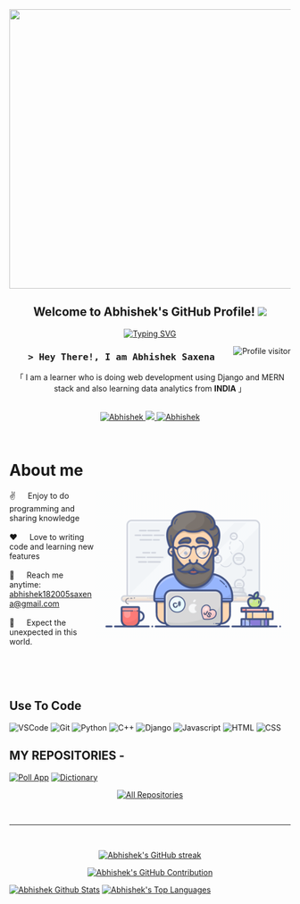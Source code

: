 <img align="center" src="https://user-images.githubusercontent.com/74038190/225813708-98b745f2-7d22-48cf-9150-083f1b00d6c9.gif" height="500px" width="1000px">
<h2 align="center">
  Welcome to Abhishek's GitHub Profile!
  <img src="https://media.giphy.com/media/hvRJCLFzcasrR4ia7z/giphy.gif" width="28">
</h2>



<p align="center">
<a href="https://git.io/typing-svg"><img src="https://readme-typing-svg.herokuapp.com?font=Fira+Code&pause=1000&center=true&random=false&width=435&lines=Learning+programmer;Django+Framework+%26+MERN+Developer;Python+%26+C%2B%2B+developer;Aspiring+Data+analyst;Always++learning+new+things" alt="Typing SVG" /></a>
</p>


<a href="https://komarev.com/ghpvc/?username=Abhishek182005">
  <img align="right" src="https://komarev.com/ghpvc/?username=Abhishek182005&label=Visitors&color=0e75b6&style=flat" alt="Profile visitor" />
</a>


<!-- Intro  -->
<h3 align="center">
        <samp>&gt; Hey There!, I am
               <b>Abhishek Saxena</b>
        </samp>
</h3>


<p align="center"> 
    「 I am a learner who is doing web development using Django and MERN stack and also learning data analytics from  <b>INDIA</b> 」
    <br>
    <br>
  </samp>
</p>

<p align="center">
 <a href="https://www.linkedin.com/in/abhishek-saxena182005/" target="_blank">
  <img src="https://img.shields.io/badge/LinkedIn-0077B5?style=for-the-badge&logo=linkedin&logoColor=white" alt="Abhishek"/>
 </a>
 <a href="https://x.com/Abhishe13243" target="_blank">
  <img src="https://img.shields.io/badge/Twitter-1DA1F2?style=for-the-badge&logo=twitter&logoColor=white" />
 </a>
 <a href="https://www.instagram.com/abhishek18_2005/" target="_blank">
  <img src="https://img.shields.io/badge/Instagram-fe4164?style=for-the-badge&logo=instagram&logoColor=white" alt="Abhishek" />
 </a> 
</p>
<br />

<!-- About Section -->
 # About me
 
<p>
 <img align="right" width="350" src="/Assets/programmer.gif" alt="Coding gif" />
  
 ✌️ &emsp; Enjoy to do programming and sharing knowledge <br/><br/>
 ❤️ &emsp; Love to writing code and learning new features<br/><br/>
 📧 &emsp; Reach me anytime: abhishek182005saxena@gmail.com<br/><br/>
 💬 &emsp; Expect the unexpected in this world.

</p>

<br>
<br>
<br>

## Use To Code

![VSCode](https://img.shields.io/badge/Visual_Studio-0078d7?style=for-the-badge&logo=visual%20studio&logoColor=white)
![Git](https://img.shields.io/badge/Git-F05032?style=for-the-badge&logo=git&logoColor=white)
![Python](https://img.shields.io/badge/python-3670A0?style=for-the-badge&logo=python&logoColor=ffdd54)
![C++](https://img.shields.io/badge/-C++-blue?logo=cplusplus)
![Django](https://img.shields.io/badge/Django-092E20?style=for-the-badge&logo=django&logoColor=green)
![Javascript](https://shields.io/badge/JavaScript-F7DF1E?logo=JavaScript&logoColor=000&style=flat-square)
![HTML](https://camo.githubusercontent.com/bfe6a48836e87b13a16f1f56f88fee428475c2ac29247992ec9b8bcc7154f881/68747470733a2f2f696d672e736869656c64732e696f2f62616467652f48544d4c352d4533344632363f7374796c653d666f722d7468652d6261646765266c6f676f3d68746d6c35266c6f676f436f6c6f723d7768697465)
![CSS](https://camo.githubusercontent.com/472c222e8f240a48ae51cd9b082a1b857be809dcd851a25150890c2da50c13a5/68747470733a2f2f696d672e736869656c64732e696f2f62616467652f435353332d3135373242363f7374796c653d666f722d7468652d6261646765266c6f676f3d63737333266c6f676f436f6c6f723d7768697465)
<br/>

## MY REPOSITORIES -

[![Poll App](https://github-readme-stats.vercel.app/api/pin/?username=Abhishek182005&repo=Pollapp-Django&border_color=7F3FBF&bg_color=0D1117&title_color=C9D1D9&text_color=8B949E&icon_color=7F3FBF)](https://github.com/Abhishek182005/Pollapp-Django)
[![Dictionary](https://github-readme-stats.vercel.app/api/pin/?username=Abhishek182005&repo=Dictionary-Django&border_color=7F3FBF&bg_color=0D1117&title_color=C9D1D9&text_color=8B949E&icon_color=7F3FBF)](https://github.com/Abhishek182005/Dictionary-Django)
  <p align="center">
  <a href="https://github.com/Abhishek182005?tab=repositories" target="_blank"><img alt="All Repositories" title="All Repositories" src="https://img.shields.io/badge/-All%20Repos-2962FF?style=for-the-badge&logo=koding&logoColor=white"/></a>
</p>
<br/>
<hr/>
<br/>

<p align="center">
  <a href="https://github.com/Abhishek182005">
    <img src="https://github-readme-streak-stats.herokuapp.com/?user=Abhishek182005&theme=radical&border=7F3FBF&background=0D1117" alt="Abhishek's GitHub streak"/>
  </a>
</p>

<p align="center">
  <a href="https://github.com/Abhishek182005">
    <img src="https://github-profile-summary-cards.vercel.app/api/cards/profile-details?username=Abhishek182005&theme=radical" alt="Abhishek's GitHub Contribution"/>
  </a>
</p>

<a> 
    <a href="https://github.com/Abhishek182005"><img alt="Abhishek Github Stats" src="https://denvercoder1-github-readme-stats.vercel.app/api?username=Abhishek182005&show_icons=true&count_private=true&theme=react&border_color=7F3FBF&bg_color=0D1117&title_color=F85D7F&icon_color=F8D866" height="192px" width="49.5%"/></a>
  <a href="https://github.com/Abhishek182005"><img alt="Abhishek's Top Languages" src="https://denvercoder1-github-readme-stats.vercel.app/api/top-langs/?username=Abhishek182005&langs_count=8&layout=compact&theme=react&border_color=7F3FBF&bg_color=0D1117&title_color=F85D7F&icon_color=F8D866" height="192px" width="49.5%"/></a>
  <br/>
</a>


